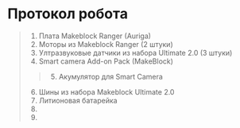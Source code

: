 Протокол робота
===

>  1. Плата Makeblock Ranger (Auriga) 
>  2. Моторы из Makeblock Ranger (2 штуки)
>  3. Ултразвуковые датчики из набора Ultimate 2.0 (3 штуки)
>  4. Smart camera Add-on Pack (MakeBlock)
>>  5. Акумулятор для Smart Camera
>  6. Шины из набора Makeblock Ultimate 2.0
>  7. Литионовая батарейка
>  8.  
>  9. 
